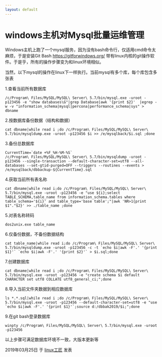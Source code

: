 ```yaml
---
layout: default
---
```


# windows主机对Mysql批量运维管理

Windows主机上跑了一个mysql服务，因为没有bash命令行，仅适用cmd命令太麻烦，于是安装Git Bash <https://gitforwindows.org/> 带有linux内核的git操作软件。于是乎，所有的操作步骤变为和linux环境相似。

当然，以下mysql的操作在linux下一样执行。当前mysql有多个库，每个库包含多张表

1.查看当前所有数据库

```
/c/Program\ Files/MySQL/MySQL\ Server\ 5.7/bin/mysql.exe -uroot -p123456 -e "show databases\G"|grep Database|awk '{print $2}'  |egrep -w -v "information_schema|mysql|percona|performance_schema|sys" > dbname
```

2.按数据库备份数据（结构和数据）

```
cat dbname|while read i ;do /c/Program\ Files/MySQL/MySQL\ Server\ 5.7/bin/mysqldump.exe -uroot -p123456 $i >> /e/mysqlback/$i.sql ;done
```

3.备份总数据库

```
CurrentTime=`date +%F_%H-%M-%S`
/c/Program\ Files/MySQL/MySQL\ Server\ 5.7/bin/mysqldump -uroot -p123456 --single-transaction --default-character-set=utf8 --all-databases --set-gtid-purged=OFF --triggers --routines --events > /e/mysqlback/dbbackup-${CurrentTime}.sql
```

4.获取当前所有表名称

```
cat dbname|while read i;do /c/Program\ Files/MySQL/MySQL\ Server\ 5.7/bin/mysql.exe -uroot -p123456 -e "use ${i};select TABLE_SCHEMA,table_name from information_schema.tables where table_schema='${i}' and table_type='base table';"|awk 'NR>1{print $1"."$2}' >> ./table_name ;done
```

5.对表名称转码

```
dos2unix.exe table_name
```

6.仅备份数据，不备份数据结构

```
cat table_name|while read i;do /c/Program\ Files/MySQL/MySQL\ Server\ 5.7/bin/mysqldump.exe -uroot -p123456 -c -t `echo $i|awk -F'.' '{print $1}'` `echo $i|awk -F'.' '{print $2}'` > $i.sql;done
```

7.创建数据库

```
cat dbname|while read i ;do /c/Program\ Files/MySQL/MySQL\ Server\ 5.7/bin/mysql.exe -uroot -p123456 -e "create schema $i default CHARACTER set utf8 COLLATE utf8_general_ci;";done
```

8.导入当前文件夹数据到相应数据库

```
ls *.*.sql|while read i ;do /c/Program\ Files/MySQL/MySQL\ Server\ 5.7/bin/mysql.exe -uroot -p123456 --default-character-set=utf8 -e "use `echo $i|awk -F'.' '{print $1}'`;source d:/dbbak2019/$i;";done
```

9.在git bash登录数据库

```
winpty /c/Program\ Files/MySQL/MySQL\ Server\ 5.7/bin/mysql.exe -uroot -p123456
```

以上步骤可满足数据库环境不一致，大版本更新等

2019年03月25日 于 [linux工匠](https://bbotte.github.io/) 发表